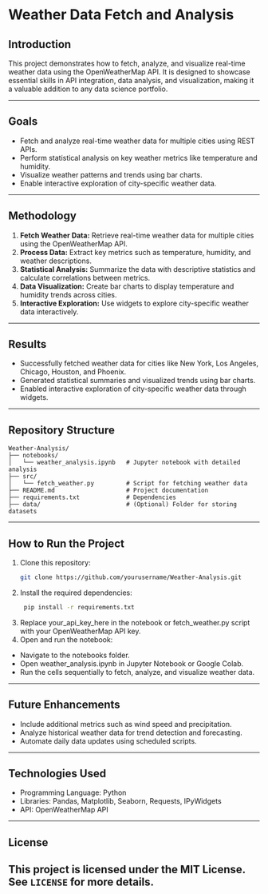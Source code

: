 # Weather Data Fetch and Analysis

## Introduction
This project demonstrates how to fetch, analyze, and visualize real-time weather data using the OpenWeatherMap API. It is designed to showcase essential skills in API integration, data analysis, and visualization, making it a valuable addition to any data science portfolio.

---

## Goals
- Fetch and analyze real-time weather data for multiple cities using REST APIs.
- Perform statistical analysis on key weather metrics like temperature and humidity.
- Visualize weather patterns and trends using bar charts.
- Enable interactive exploration of city-specific weather data.

---

## Methodology
1. **Fetch Weather Data:** Retrieve real-time weather data for multiple cities using the OpenWeatherMap API.
2. **Process Data:** Extract key metrics such as temperature, humidity, and weather descriptions.
3. **Statistical Analysis:** Summarize the data with descriptive statistics and calculate correlations between metrics.
4. **Data Visualization:** Create bar charts to display temperature and humidity trends across cities.
5. **Interactive Exploration:** Use widgets to explore city-specific weather data interactively.

---

## Results
- Successfully fetched weather data for cities like New York, Los Angeles, Chicago, Houston, and Phoenix.
- Generated statistical summaries and visualized trends using bar charts.
- Enabled interactive exploration of city-specific weather data through widgets.

---

## Repository Structure
```plaintext
Weather-Analysis/
├── notebooks/
│   └── weather_analysis.ipynb   # Jupyter notebook with detailed analysis
├── src/
│   └── fetch_weather.py         # Script for fetching weather data
├── README.md                    # Project documentation
├── requirements.txt             # Dependencies
├── data/                        # (Optional) Folder for storing datasets
```
---

## How to Run the Project
1. Clone this repository:
   ```bash
   git clone https://github.com/yourusername/Weather-Analysis.git
2. Install the required dependencies:
   ```bash
    pip install -r requirements.txt
3. Replace your_api_key_here in the notebook or fetch_weather.py script with your OpenWeatherMap API key.
4. Open and run the notebook:
- Navigate to the notebooks folder.
- Open weather_analysis.ipynb in Jupyter Notebook or Google Colab.
- Run the cells sequentially to fetch, analyze, and visualize weather data.

---

## Future Enhancements
- Include additional metrics such as wind speed and precipitation.
- Analyze historical weather data for trend detection and forecasting.
- Automate daily data updates using scheduled scripts.

---

## Technologies Used
- Programming Language: Python
- Libraries: Pandas, Matplotlib, Seaborn, Requests, IPyWidgets
- API: OpenWeatherMap API

---

## License
This project is licensed under the MIT License. See `LICENSE` for more details.
---
